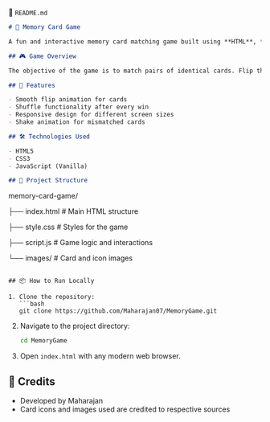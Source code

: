 📄 `README.md`

```markdown
# 🧠 Memory Card Game

A fun and interactive memory card matching game built using **HTML**, **CSS**, and **JavaScript**.

## 🎮 Game Overview

The objective of the game is to match pairs of identical cards. Flip the cards and test your memory. Once all pairs are matched, the game reshuffles and starts again.

## 🚀 Features

- Smooth flip animation for cards  
- Shuffle functionality after every win  
- Responsive design for different screen sizes  
- Shake animation for mismatched cards  

## 🛠️ Technologies Used

- HTML5  
- CSS3  
- JavaScript (Vanilla)

## 📁 Project Structure

```
memory-card-game/

├── index.html         # Main HTML structure

├── style.css          # Styles for the game

├── script.js          # Game logic and interactions

└── images/            # Card and icon images
```

## 📦 How to Run Locally

1. Clone the repository:
   ```bash
   git clone https://github.com/Maharajan07/MemoryGame.git
   ```
2. Navigate to the project directory:
   ```bash
   cd MemoryGame
   ```
3. Open `index.html` with any modern web browser.

## 🙌 Credits

- Developed by Maharajan
- Card icons and images used are credited to respective sources
